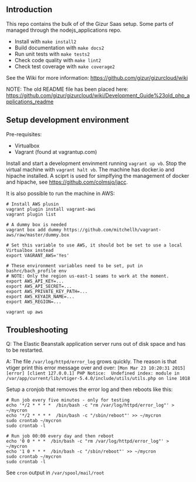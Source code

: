 Introduction
-----------

This repo contains the bulk of of the Gizur Saas setup. Some parts of managed
through the nodejs_applications repo.

 * Install with `make install2`
 * Build documentation with `make docs2`
 * Run unit tests with `make tests2`
 * Check code quality with `make lint2`
 * Check test coverage with `make coverage2`


See the Wiki for more information: https://github.com/gizur/gizurcloud/wiki


NOTE: The old README file has been placed here:
https://github.com/gizur/gizurcloud/wiki/Development_Guide%23old_php_applications_readme


Setup development environment
------------------------------

Pre-requisites:

 * Virtualbox
 * Vagrant (found at vagrantup.com)

Install and start a development envinment running `vagrant up vb`. Stop the virtual machine with `vagrant halt vb`.
The machine has docker.io and hipache installed. A sciprt is used for simplfying the management of docker and hipache,
see https://github.com/colmsjo/jacc.


It is also possible to run the machine in AWS:

```
# Install AWS plusin
vagrant plugin install vagrant-aws
vagrant plugin list

# A dummy box is needed
vagrant box add dummy https://github.com/mitchellh/vagrant-aws/raw/master/dummy.box

# Set this variable to use AWS, it should bot be set to use a local Virtualbox instead
export VAGRANT_AWS='Yes'

# These environment variables need to be set, put in bashrc/bach_profile env
# NOTE: Only the region us-east-1 seams to work at the moment.
export AWS_API_KEY=...
export AWS_API_SECRET=...
export AWS_PRIVATE_KEY_PATH=...
export AWS_KEYAIR_NAME=...
export AWS_REGION=...

vagrant up aws
```


Troubleshooting
---------------


Q: The Elastic Beanstalk application server runs out of disk space and has to be restarted.

A: The file `/var/log/httpd/error_log` grows quickly. The reason is that vtiger
print this error message over and over:
`[Mon Mar 23 10:20:31 2015] [error] [client 127.0.0.1] PHP Notice:  Undefined index: module in /var/app/current/lib/vtiger-5.4.0/include/utils/utils.php on line 1018`

Setup a cronjob that removes the error log and then reboots like this:

    # Run job every five minutes - only for testing
    echo '*/2 * * * *  /bin/bash -c "rm /var/log/httpd/error_log"' > ~/mycron
    echo '*/2 * * * *  /bin/bash -c "/sbin/reboot"' >> ~/mycron
    sudo crontab ~/mycron
    sudo crontab -l

    # Run job 00:00 every day and then reboot
    echo '0 0 * * *  /bin/bash -c "rm /var/log/httpd/error_log"' > ~/mycron
    echo '1 0 * * *  /bin/bash -c "/sbin/reboot"' >> ~/mycron
    sudo crontab ~/mycron
    sudo crontab -l


See `cron` output in `/var/spool/mail/root`
